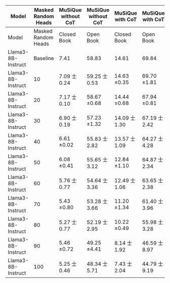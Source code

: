 | Model | Masked Random Heads | MuSiQue without CoT | MuSiQue without CoT | MuSiQue with CoT | MuSiQue with CoT |
| --- | --- | --- | --- | --- | --- |
| Model | Masked Random Heads | Closed Book | Open Book | Closed Book | Open Book |
| Llama3-8B-Instruct | Baseline | 7.41 | 58.83 | 14.61 | 69.84 |
| Llama3-8B-Instruct | 10 | 7.09 士0.24 | 59.25 士0.53 | 14.63 ±0.35 | 69.70 ±1.81 |
| Llama3-8B-Instruct | 20 | 7.17 士0.10 | 58.67 ±0.68 | 14.44 ±0.68 | 67.94 ±0.81 |
| Llama3-8B-Instruct | 30 | 6.90 士0.19 | 57.23 ±1.32 | 14.09 士1.30 | 67.19 士2.42 |
| Llama3-8B-Instruct | 40 | 6.61 ±0.02 | 55.83 士2.82 | 13.57 士1.09 | 64.27 士4.28 |
| Llama3-8B-Instruct | 50 | 6.08 ±0.41 | 55.65 士3.12 | 12.84 ±1.10 | 64.87 士2.34 |
| Llama3-8B-Instruct | 60 | 5.76 士0.77 | 54.64 士3.36 | 12.49 士1.06 | 63.65 士2.38 |
| Llama3-8B-Instruct | 70 | 5.43 ±0.80 | 53.28 士3.66 | 11.20 ±1.34 | 61.40 士3.96 |
| Llama3-8B-Instruct | 80 | 5.27 士0.77 | 52.19 士2.95 | 10.22 ±0.49 | 55.98 士3.28 |
| Llama3-8B-Instruct | 90 | 5.46 ±0.72 | 49.25 ±4.41 | 8.14 士1.92 | 46.59 士8.97 |
| Llama3-8B-Instruct | 100 | 5.25 士0.46 | 48.34 士5.71 | 7.43 士2.04 | 44.79 士9.19 |
